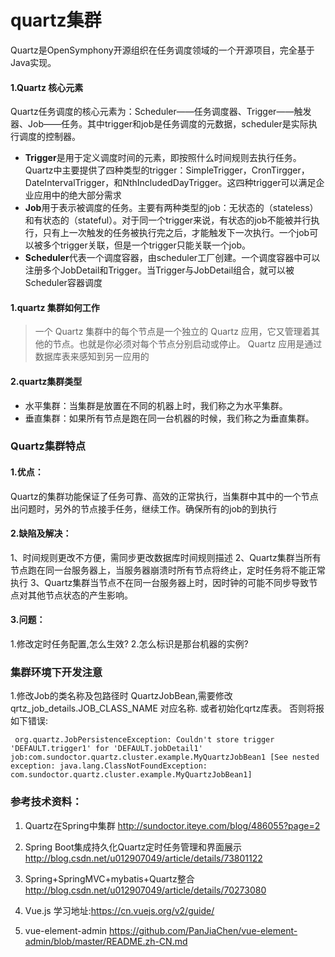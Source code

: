# quartz集群 
Quartz是OpenSymphony开源组织在任务调度领域的一个开源项目，完全基于Java实现。
#### 1.Quartz 核心元素
Quartz任务调度的核心元素为：Scheduler——任务调度器、Trigger——触发器、Job——任务。其中trigger和job是任务调度的元数据，scheduler是实际执行调度的控制器。
- **Trigger**是用于定义调度时间的元素，即按照什么时间规则去执行任务。Quartz中主要提供了四种类型的trigger：SimpleTrigger，CronTirgger，DateIntervalTrigger，和NthIncludedDayTrigger。这四种trigger可以满足企业应用中的绝大部分需求
- **Job**用于表示被调度的任务。主要有两种类型的job：无状态的（stateless）和有状态的（stateful）。对于同一个trigger来说，有状态的job不能被并行执行，只有上一次触发的任务被执行完之后，才能触发下一次执行。一个job可以被多个trigger关联，但是一个trigger只能关联一个job。
- **Scheduler**代表一个调度容器，由scheduler工厂创建。一个调度容器中可以注册多个JobDetail和Trigger。当Trigger与JobDetail组合，就可以被Scheduler容器调度
#### 1.quartz 集群如何工作
> 一个 Quartz 集群中的每个节点是一个独立的 Quartz 应用，它又管理着其他的节点。也就是你必须对每个节点分别启动或停止。
Quartz 应用是通过数据库表来感知到另一应用的

#### 2.quartz集群类型
- 水平集群：当集群是放置在不同的机器上时，我们称之为水平集群。
- 垂直集群：如果所有节点是跑在同一台机器的时候，我们称之为垂直集群。



### Quartz集群特点

#### 1.优点：
 Quartz的集群功能保证了任务可靠、高效的正常执行，当集群中其中的一个节点出问题时，另外的节点接手任务，继续工作。确保所有的job的到执行
 
#### 2.缺陷及解决：
1、时间规则更改不方便，需同步更改数据库时间规则描述
2、Quartz集群当所有节点跑在同一台服务器上，当服务器崩溃时所有节点将终止，定时任务将不能正常执行
3、Quartz集群当节点不在同一台服务器上时，因时钟的可能不同步导致节点对其他节点状态的产生影响。



#### 3.问题：
1.修改定时任务配置,怎么生效?
2.怎么标识是那台机器的实例?

### 集群环境下开发注意
1.修改Job的类名称及包路径时 QuartzJobBean,需要修改qrtz_job_details.JOB_CLASS_NAME 对应名称. 或者初始化qrtz库表。
否则将报如下错误:
``` 
 org.quartz.JobPersistenceException: Couldn't store trigger 'DEFAULT.trigger1' for 'DEFAULT.jobDetail1' job:com.sundoctor.quartz.cluster.example.MyQuartzJobBean1 [See nested exception: java.lang.ClassNotFoundException: com.sundoctor.quartz.cluster.example.MyQuartzJobBean1]

```
### 参考技术资料：
1. Quartz在Spring中集群  http://sundoctor.iteye.com/blog/486055?page=2
2. Spring Boot集成持久化Quartz定时任务管理和界面展示 http://blog.csdn.net/u012907049/article/details/73801122
3. Spring+SpringMVC+mybatis+Quartz整合  http://blog.csdn.net/u012907049/article/details/70273080

4. Vue.js 学习地址:https://cn.vuejs.org/v2/guide/
5. vue-element-admin   https://github.com/PanJiaChen/vue-element-admin/blob/master/README.zh-CN.md
